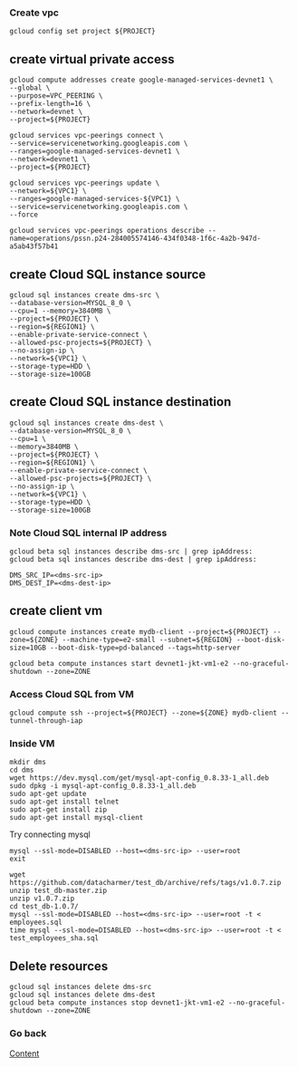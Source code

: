 
### Create vpc
```
gcloud config set project ${PROJECT}
```
## create virtual private access
```
gcloud compute addresses create google-managed-services-devnet1 \
--global \
--purpose=VPC_PEERING \
--prefix-length=16 \
--network=devnet \
--project=${PROJECT}

gcloud services vpc-peerings connect \
--service=servicenetworking.googleapis.com \
--ranges=google-managed-services-devnet1 \
--network=devnet1 \
--project=${PROJECT}

gcloud services vpc-peerings update \
--network=${VPC1} \
--ranges=google-managed-services-${VPC1} \
--service=servicenetworking.googleapis.com \
--force

gcloud services vpc-peerings operations describe --name=operations/pssn.p24-284005574146-434f0348-1f6c-4a2b-947d-a5ab43f57b41
```

## create Cloud SQL instance source
```
gcloud sql instances create dms-src \
--database-version=MYSQL_8_0 \
--cpu=1 --memory=3840MB \
--project=${PROJECT} \
--region=${REGION1} \
--enable-private-service-connect \
--allowed-psc-projects=${PROJECT} \
--no-assign-ip \
--network=${VPC1} \
--storage-type=HDD \
--storage-size=100GB
```
## create Cloud SQL instance destination
```
gcloud sql instances create dms-dest \
--database-version=MYSQL_8_0 \
--cpu=1 \
--memory=3840MB \
--project=${PROJECT} \
--region=${REGION1} \
--enable-private-service-connect \
--allowed-psc-projects=${PROJECT} \
--no-assign-ip \
--network=${VPC1} \
--storage-type=HDD \
--storage-size=100GB
```

### Note Cloud SQL internal IP address
```
gcloud beta sql instances describe dms-src | grep ipAddress:
gcloud beta sql instances describe dms-dest | grep ipAddress:
```
```
DMS_SRC_IP=<dms-src-ip>
DMS_DEST_IP=<dms-dest-ip>
```
## create client vm 
```
gcloud compute instances create mydb-client --project=${PROJECT} --zone=${ZONE} --machine-type=e2-small --subnet=${REGION} --boot-disk-size=10GB --boot-disk-type=pd-balanced --tags=http-server

gcloud beta compute instances start devnet1-jkt-vm1-e2 --no-graceful-shutdown --zone=ZONE
```

### Access Cloud SQL from VM
```
gcloud compute ssh --project=${PROJECT} --zone=${ZONE} mydb-client --tunnel-through-iap
```
###  Inside VM
```
mkdir dms
cd dms
wget https://dev.mysql.com/get/mysql-apt-config_0.8.33-1_all.deb
sudo dpkg -i mysql-apt-config_0.8.33-1_all.deb
sudo apt-get update
sudo apt-get install telnet
sudo apt-get install zip
sudo apt-get install mysql-client
```

Try connecting mysql
```
mysql --ssl-mode=DISABLED --host=<dms-src-ip> --user=root
exit
```

```
wget https://github.com/datacharmer/test_db/archive/refs/tags/v1.0.7.zip
unzip test_db-master.zip
unzip v1.0.7.zip 
cd test_db-1.0.7/
mysql --ssl-mode=DISABLED --host=<dms-src-ip> --user=root -t < employees.sql
time mysql --ssl-mode=DISABLED --host=<dms-src-ip> --user=root -t < test_employees_sha.sql
```


## Delete resources
```
gcloud sql instances delete dms-src
gcloud sql instances delete dms-dest
gcloud beta compute instances stop devnet1-jkt-vm1-e2 --no-graceful-shutdown --zone=ZONE
```


### Go back
[Content](https://github.com/adithaha/gcp-tutorial/blob/main/csql/readme.md)
